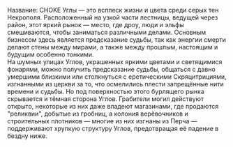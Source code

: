 Название: CHOKE
Углы — это всплеск жизни и цвета среди серых тен Некрополя. Расположенный на узкой части лестницы, ведущей через район, этот яркий рынок — место, где дроу, люди и эльфы смешиваются, чтобы заниматься различными делами. Основным бизнесом здесь является предсказание судьбы, так как энергии смерти делают стены между мирами, а также между прошлым, настоящим и будущим особенно тонкими.  
На шумных улицах Углов, украшенных яркими цветами и светящимися фонарями, можно получить предсказание судьбы, общаться с давно умершими близкими или столкнуться с еретическими Скряцитрициями, изгнанными из церкви за то, что осмелились плести запрещённые нити времени и судьбы. Но под поверхностью этого бурлящего рынка скрывается и тёмная сторона Углов. Грабители могил действуют открыто, некоторые из них даже владеют магазинами, где продаются "реликвии", добытые из гробниц, а колония верёвочников и строительных плотников — многие из них изгнаны из Перча — поддерживают хрупкую структуру Углов, предотвращая её падение в бездну ниже.